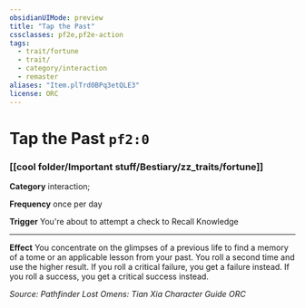 ```yaml
---
obsidianUIMode: preview
title: "Tap the Past"
cssclasses: pf2e,pf2e-action
tags:
  - trait/fortune
  - trait/
  - category/interaction
  - remaster
aliases: "Item.plTrd0BPq3etQLE3"
license: ORC
---
```

# Tap the Past `pf2:0`

### [[cool folder/Important stuff/Bestiary/zz_traits/fortune]]

**Category** interaction; 




**Frequency** once per day

**Trigger** You're about to attempt a check to Recall Knowledge

* * *

**Effect** You concentrate on the glimpses of a previous life to find a memory of a tome or an applicable lesson from your past. You roll a second time and use the higher result. If you roll a critical failure, you get a failure instead. If you roll a success, you get a critical success instead.

*Source: Pathfinder Lost Omens: Tian Xia Character Guide*
*ORC*
